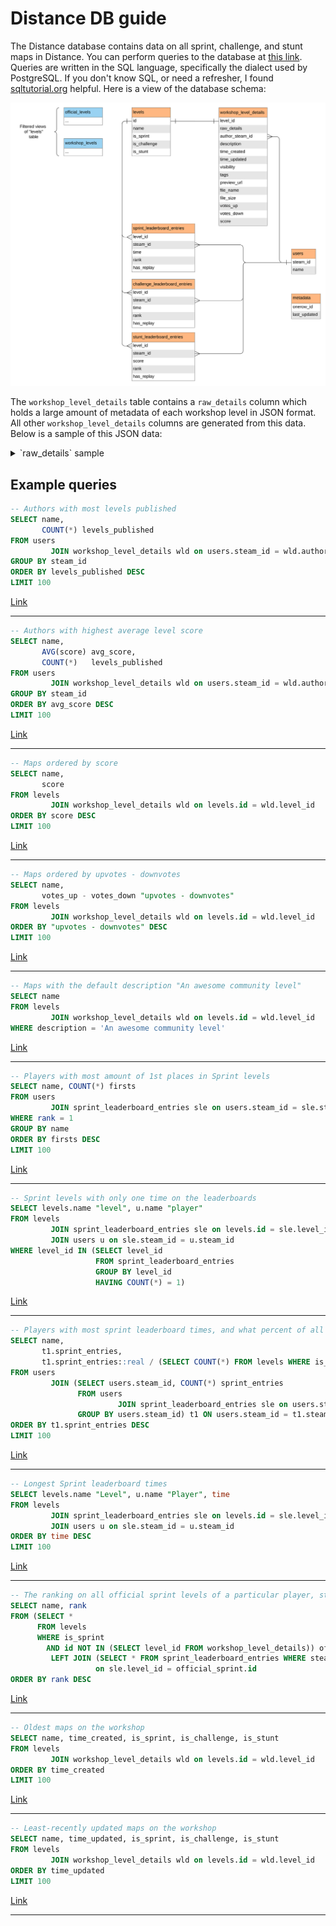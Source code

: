# Distance DB guide

The Distance database contains data on all sprint, challenge, and stunt maps in Distance. You can perform queries to the database at [this link](https://distance-db-sql.seekr.pw/). Queries are written in the SQL language, specifically the dialect used by PostgreSQL. If you don't know SQL, or need a refresher, I found [sqltutorial.org](https://www.sqltutorial.org/) helpful. Here is a view of the database schema:

![](schema.svg)

The `workshop_level_details` table contains a `raw_details` column which holds a large amount of metadata of each workshop level in JSON format. All other `workshop_level_details` columns are generated from this data. Below is a sample of this JSON data:

<details>
<summary>`raw_details` sample</summary>

```json
{
  "result": 1,
  "publishedfileid": "3274152841",
  "creator": "76561198314429818",
  "creator_appid": 233610,
  "consumer_appid": 233610,
  "consumer_shortcutid": 0,
  "filename": "cl06 end to a violent heart.bytes",
  "file_size": "772518",
  "preview_file_size": "438069",
  "file_url": "https://steamusercontent-a.akamaihd.net/ugc/2455105898804613920/FF93C0C046CE59648198DD647C993ABF5E793B8D/",
  "preview_url": "https://steamuserimages-a.akamaihd.net/ugc/2455105898804614047/9276AC84466FA91F42A6A1104F3905EA6E49F977/",
  "url": "",
  "hcontent_file": "2455105898804613920",
  "hcontent_preview": "2455105898804614047",
  "title": "CL06 End To A Violent Heart",
  "file_description": "You're inside the tower. Flight through the guardian, avoid all obstacles and reach to the Core to end this mess!",
  "time_created": 1719183533,
  "time_updated": 1719183533,
  "visibility": 0,
  "flags": 1536,
  "workshop_file": false,
  "workshop_accepted": false,
  "show_subscribe_all": false,
  "num_comments_public": 0,
  "banned": false,
  "ban_reason": "",
  "banner": "76561197960265728",
  "can_be_deleted": true,
  "app_name": "Distance",
  "file_type": 0,
  "can_subscribe": true,
  "subscriptions": 3,
  "favorited": 0,
  "followers": 0,
  "lifetime_subscriptions": 3,
  "lifetime_favorited": 0,
  "lifetime_followers": 0,
  "lifetime_playtime": "74",
  "lifetime_playtime_sessions": "1",
  "views": 1,
  "num_children": 0,
  "num_reports": 0,
  "tags": [
    {
      "tag": "level",
      "display_name": "level"
    },
    {
      "tag": "Sprint",
      "display_name": "Sprint"
    },
    {
      "tag": "Advanced",
      "display_name": "Advanced"
    }
  ],
  "vote_data": {
    "score": 0,
    "votes_up": 0,
    "votes_down": 0
  },
  "language": 0,
  "maybe_inappropriate_sex": false,
  "maybe_inappropriate_violence": false,
  "revision_change_number": "5",
  "revision": 1,
  "ban_text_check_result": 5
}
```

</details>

## Example queries

```sql
-- Authors with most levels published
SELECT name,
       COUNT(*) levels_published
FROM users
         JOIN workshop_level_details wld on users.steam_id = wld.author_steam_id
GROUP BY steam_id
ORDER BY levels_published DESC
LIMIT 100
```

[Link](<https://distance-db-sql.seekr.pw/?query=--%20Authors%20with%20most%20levels%20published%0ASELECT%20name%2C%0A%20%20%20%20%20%20%20COUNT(*)%20levels_published%0AFROM%20users%0A%20%20%20%20%20%20%20%20%20JOIN%20workshop_level_details%20wld%20on%20users.steam_id%20%3D%20wld.author_steam_id%0AGROUP%20BY%20steam_id%0AORDER%20BY%20levels_published%20DESC%0ALIMIT%20100>)

---

```sql
-- Authors with highest average level score
SELECT name,
       AVG(score) avg_score,
       COUNT(*)   levels_published
FROM users
         JOIN workshop_level_details wld on users.steam_id = wld.author_steam_id
GROUP BY steam_id
ORDER BY avg_score DESC
LIMIT 100
```

[Link](<https://distance-db-sql.seekr.pw/?query=--%20Authors%20with%20highest%20average%20level%20score%0ASELECT%20name%2C%0A%20%20%20%20%20%20%20AVG(score)%20avg_score%2C%0A%20%20%20%20%20%20%20COUNT(*)%20%20%20levels_published%0AFROM%20users%0A%20%20%20%20%20%20%20%20%20JOIN%20workshop_level_details%20wld%20on%20users.steam_id%20%3D%20wld.author_steam_id%0AGROUP%20BY%20steam_id%0AORDER%20BY%20avg_score%20DESC%0ALIMIT%20100>)

---

```sql
-- Maps ordered by score
SELECT name,
       score
FROM levels
         JOIN workshop_level_details wld on levels.id = wld.level_id
ORDER BY score DESC
LIMIT 100
```

[Link](https://distance-db-sql.seekr.pw/?query=--%20Maps%20ordered%20by%20score%0ASELECT%20name%2C%0A%20%20%20%20%20%20%20score%0AFROM%20levels%0A%20%20%20%20%20%20%20%20%20JOIN%20workshop_level_details%20wld%20on%20levels.id%20%3D%20wld.level_id%0AORDER%20BY%20score%20DESC%0ALIMIT%20100)

---

```sql
-- Maps ordered by upvotes - downvotes
SELECT name,
       votes_up - votes_down "upvotes - downvotes"
FROM levels
         JOIN workshop_level_details wld on levels.id = wld.level_id
ORDER BY "upvotes - downvotes" DESC
LIMIT 100
```

[Link](https://distance-db-sql.seekr.pw/?query=--%20Maps%20ordered%20by%20upvotes%20-%20downvotes%0ASELECT%20name%2C%0A%20%20%20%20%20%20%20votes_up%20-%20votes_down%20%22upvotes%20-%20downvotes%22%0AFROM%20levels%0A%20%20%20%20%20%20%20%20%20JOIN%20workshop_level_details%20wld%20on%20levels.id%20%3D%20wld.level_id%0AORDER%20BY%20%22upvotes%20-%20downvotes%22%20DESC%0ALIMIT%20100)

---

```sql
-- Maps with the default description "An awesome community level"
SELECT name
FROM levels
         JOIN workshop_level_details wld on levels.id = wld.level_id
WHERE description = 'An awesome community level'
```

[Link](https://distance-db-sql.seekr.pw/?query=--%20Maps%20with%20the%20default%20description%20%22An%20awesome%20community%20level%22%0ASELECT%20name%0AFROM%20levels%0A%20%20%20%20%20%20%20%20%20JOIN%20workshop_level_details%20wld%20on%20levels.id%20%3D%20wld.level_id%0AWHERE%20description%20%3D%20%27An%20awesome%20community%20level%27)

---

```sql
-- Players with most amount of 1st places in Sprint levels
SELECT name, COUNT(*) firsts
FROM users
         JOIN sprint_leaderboard_entries sle on users.steam_id = sle.steam_id
WHERE rank = 1
GROUP BY name
ORDER BY firsts DESC
LIMIT 100
```

[Link](<https://distance-db-sql.seekr.pw/?query=--%20Players%20with%20most%20amount%20of%201st%20places%20in%20Sprint%20levels%0ASELECT%20name%2C%20COUNT(*)%20firsts%0AFROM%20users%0A%20%20%20%20%20%20%20%20%20JOIN%20sprint_leaderboard_entries%20sle%20on%20users.steam_id%20%3D%20sle.steam_id%0AWHERE%20rank%20%3D%201%0AGROUP%20BY%20name%0AORDER%20BY%20firsts%20DESC%0ALIMIT%20100>)

---

```sql
-- Sprint levels with only one time on the leaderboards
SELECT levels.name "level", u.name "player"
FROM levels
         JOIN sprint_leaderboard_entries sle on levels.id = sle.level_id
         JOIN users u on sle.steam_id = u.steam_id
WHERE level_id IN (SELECT level_id
                   FROM sprint_leaderboard_entries
                   GROUP BY level_id
                   HAVING COUNT(*) = 1)
```

[Link](<https://distance-db-sql.seekr.pw/?query=--%20Sprint%20levels%20with%20only%20one%20time%20on%20the%20leaderboards%0ASELECT%20levels.name%20%22level%22%2C%20u.name%20%22player%22%0AFROM%20levels%0A%20%20%20%20%20%20%20%20%20JOIN%20sprint_leaderboard_entries%20sle%20on%20levels.id%20%3D%20sle.level_id%0A%20%20%20%20%20%20%20%20%20JOIN%20users%20u%20on%20sle.steam_id%20%3D%20u.steam_id%0AWHERE%20level_id%20IN%20(SELECT%20level_id%0A%20%20%20%20%20%20%20%20%20%20%20%20%20%20%20%20%20%20%20FROM%20sprint_leaderboard_entries%0A%20%20%20%20%20%20%20%20%20%20%20%20%20%20%20%20%20%20%20GROUP%20BY%20level_id%0A%20%20%20%20%20%20%20%20%20%20%20%20%20%20%20%20%20%20%20HAVING%20COUNT(*)%20%3D%201)>)

---

```sql
-- Players with most sprint leaderboard times, and what percent of all levels they've set a time on
SELECT name,
       t1.sprint_entries,
       t1.sprint_entries::real / (SELECT COUNT(*) FROM levels WHERE is_sprint)::real percent
FROM users
         JOIN (SELECT users.steam_id, COUNT(*) sprint_entries
               FROM users
                        JOIN sprint_leaderboard_entries sle on users.steam_id = sle.steam_id
               GROUP BY users.steam_id) t1 ON users.steam_id = t1.steam_id
ORDER BY t1.sprint_entries DESC
LIMIT 100
```

[Link](<https://distance-db-sql.seekr.pw/?query=--%20Players%20with%20most%20sprint%20leaderboard%20times%2C%20and%20what%20percent%20of%20all%20levels%20they%27ve%20set%20a%20time%20on%0ASELECT%20name%2C%0A%20%20%20%20%20%20%20t1.sprint_entries%2C%0A%20%20%20%20%20%20%20t1.sprint_entries%3A%3Areal%20%2F%20(SELECT%20COUNT(*)%20FROM%20levels%20WHERE%20is_sprint)%3A%3Areal%20percent%0AFROM%20users%0A%20%20%20%20%20%20%20%20%20JOIN%20(SELECT%20users.steam_id%2C%20COUNT(*)%20sprint_entries%0A%20%20%20%20%20%20%20%20%20%20%20%20%20%20%20FROM%20users%0A%20%20%20%20%20%20%20%20%20%20%20%20%20%20%20%20%20%20%20%20%20%20%20%20JOIN%20sprint_leaderboard_entries%20sle%20on%20users.steam_id%20%3D%20sle.steam_id%0A%20%20%20%20%20%20%20%20%20%20%20%20%20%20%20GROUP%20BY%20users.steam_id)%20t1%20ON%20users.steam_id%20%3D%20t1.steam_id%0AORDER%20BY%20t1.sprint_entries%20DESC%0ALIMIT%20100>)

---

```sql
-- Longest Sprint leaderboard times
SELECT levels.name "Level", u.name "Player", time
FROM levels
         JOIN sprint_leaderboard_entries sle on levels.id = sle.level_id
         JOIN users u on sle.steam_id = u.steam_id
ORDER BY time DESC
LIMIT 100
```

[Link](https://distance-db-sql.seekr.pw/?query=--%20Longest%20Sprint%20leaderboard%20times%0ASELECT%20levels.name%20%22Level%22%2C%20u.name%20%22Player%22%2C%20time%0AFROM%20levels%0A%20%20%20%20%20%20%20%20%20JOIN%20sprint_leaderboard_entries%20sle%20on%20levels.id%20%3D%20sle.level_id%0A%20%20%20%20%20%20%20%20%20JOIN%20users%20u%20on%20sle.steam_id%20%3D%20u.steam_id%0AORDER%20BY%20time%20DESC%0ALIMIT%20100)

---

```sql
-- The ranking on all official sprint levels of a particular player, starting from worst
SELECT name, rank
FROM (SELECT *
      FROM levels
      WHERE is_sprint
        AND id NOT IN (SELECT level_id FROM workshop_level_details)) official_sprint
         LEFT JOIN (SELECT * FROM sprint_leaderboard_entries WHERE steam_id = 76561198032726698) sle
                   on sle.level_id = official_sprint.id
ORDER BY rank DESC
```

[Link](<https://distance-db-sql.seekr.pw/?query=--%20The%20ranking%20on%20all%20official%20sprint%20levels%20of%20a%20particular%20player%2C%20starting%20from%20worst%0ASELECT%20name%2C%20rank%0AFROM%20(SELECT%20*%0A%20%20%20%20%20%20FROM%20levels%0A%20%20%20%20%20%20WHERE%20is_sprint%0A%20%20%20%20%20%20%20%20AND%20id%20NOT%20IN%20(SELECT%20level_id%20FROM%20workshop_level_details))%20official_sprint%0A%20%20%20%20%20%20%20%20%20LEFT%20JOIN%20(SELECT%20*%20FROM%20sprint_leaderboard_entries%20WHERE%20steam_id%20%3D%2076561198032726698)%20sle%0A%20%20%20%20%20%20%20%20%20%20%20%20%20%20%20%20%20%20%20on%20sle.level_id%20%3D%20official_sprint.id%0AORDER%20BY%20rank%20DESC>)

---

```sql
-- Oldest maps on the workshop
SELECT name, time_created, is_sprint, is_challenge, is_stunt
FROM levels
         JOIN workshop_level_details wld on levels.id = wld.level_id
ORDER BY time_created
LIMIT 100
```

[Link](https://distance-db-sql.seekr.pw/?query=--%20Oldest%20maps%20on%20the%20workshop%0ASELECT%20name%2C%20time_created%2C%20is_sprint%2C%20is_challenge%2C%20is_stunt%0AFROM%20levels%0A%20%20%20%20%20%20%20%20%20JOIN%20workshop_level_details%20wld%20on%20levels.id%20%3D%20wld.level_id%0AORDER%20BY%20time_created%0ALIMIT%20100)

---

```sql
-- Least-recently updated maps on the workshop
SELECT name, time_updated, is_sprint, is_challenge, is_stunt
FROM levels
         JOIN workshop_level_details wld on levels.id = wld.level_id
ORDER BY time_updated
LIMIT 100
```

[Link](https://distance-db-sql.seekr.pw/?query=--%20Least-recently%20updated%20maps%20on%20the%20workshop%0ASELECT%20name%2C%20time_updated%2C%20is_sprint%2C%20is_challenge%2C%20is_stunt%0AFROM%20levels%0A%20%20%20%20%20%20%20%20%20JOIN%20workshop_level_details%20wld%20on%20levels.id%20%3D%20wld.level_id%0AORDER%20BY%20time_updated%0ALIMIT%20100)

---
